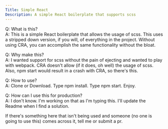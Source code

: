 ```yaml
---
Title: Simple React
Description: A simple React boilerplate that supports scss
---
```


Q: What is this? <br>
A: This is a simple React boilerplate that allows the usage of scss. This uses a stripped down version, if you will, of everything in the project. Without using CRA, you can accomplish the same functionality without the bloat.

Q: Why make this?<br>
A: I wanted support for scss without the pain of ejecting and wanted to play with webpack. CRA doesn't allow (if it does, oh well) the usage of scss. Also, npm start would result in a crash with CRA, so there's this.

Q: How to use?<br>
A: Clone or Download. Type npm install. Type npm start. Enjoy.

Q: How can I use this for production?<br>
A: I don't know. I'm working on that as I'm typing this. I'll update the Readme when I find a solution.

If there's something here that isn't being used and someone (no one is going to use this) comes across it, tell me or submit a pr.